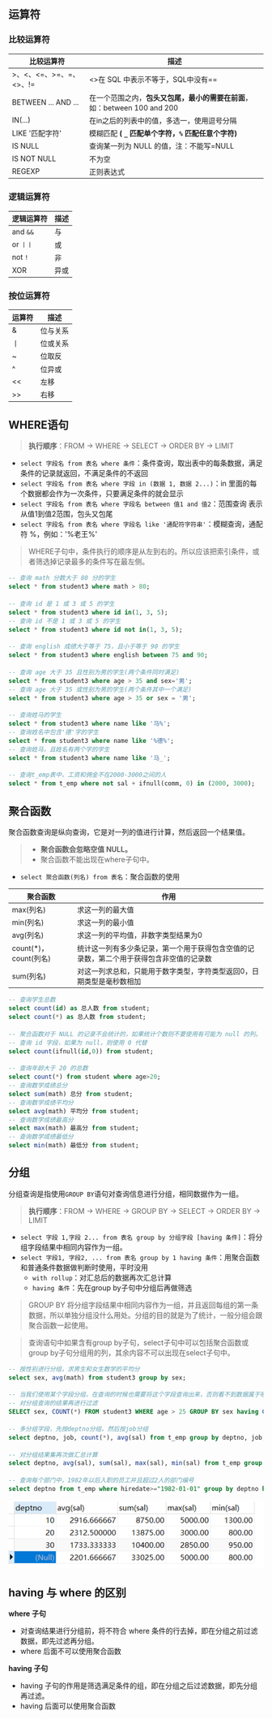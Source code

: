
## 运算符

### 比较运算符

| **比较运算符**           | **描述**                                                     |
| ------------------------ | ------------------------------------------------------------ |
| \>、<、<=、>=、=、<>、!= | <>在 SQL 中表示不等于，SQL中没有==                           |
| BETWEEN ... AND ...      | 在一个范围之内，**包头又包尾，最小的需要在前面**，如：between 100 and 200 |
| IN(...)                  | 在in之后的列表中的值，多选一，使用逗号分隔                   |
| LIKE '匹配字符'          | 模糊匹配 **( `_` 匹配单个字符，`%` 匹配任意个字符)**  |
| IS NULL                  | 查询某一列为 NULL 的值，注：不能写=NULL                      |
| IS NOT NULL              | 不为空                                                       |
| REGEXP                   | 正则表达式                                                   |



### 逻辑运算符

| **逻辑运算符** | **描述** |
| -------------- | -------- |
| and    `&&`      | 与       |
| or    `丨丨`     |    或    |
| not    `!`       | 非       |
| XOR            | 异或     |



### 按位运算符

| **运算符** | **描述** |
| ---------- | -------- |
| &          | 位与关系 |
|  丨          |     位或关系     |
| \~         | 位取反   |
| ^          | 位异或   |
| <<         | 左移     |
| \>>        | 右移     |



## WHERE语句

> **执行顺序**：FROM → WHERE → SELECT → ORDER BY → LIMIT

* `select 字段名 from 表名 where 条件`：条件查询，取出表中的每条数据，满足条件的记录就返回，不满足条件的不返回
* `select 字段名 from 表名 where 字段 in (数据 1, 数据 2...)`：in 里面的每个数据都会作为一次条件，只要满足条件的就会显示
* `select 字段名 from 表名 where 字段名 between 值1 and 值2`：范围查询 表示从值1到值2范围，包头又包尾
* `select 字段名 from 表名 where 字段名 like '通配符字符串'`：模糊查询，通配符 %，例如：'%老王%'

> WHERE子句中，条件执行的顺序是从左到右的。所以应该把索引条件，或者筛选掉记录最多的条件写在最左侧。

```sql
-- 查询 math 分数大于 80 分的学生
select * from student3 where math > 80;

-- 查询 id 是 1 或 3 或 5 的学生
select * from student3 where id in(1, 3, 5);
-- 查询 id 不是 1 或 3 或 5 的学生
select * from student3 where id not in(1, 3, 5);

-- 查询 english 成绩大于等于 75，且小于等于 90 的学生
select * from student3 where english between 75 and 90;

-- 查询 age 大于 35 且性别为男的学生(两个条件同时满足)
select * from student3 where age > 35 and sex='男';
-- 查询 age 大于 35 或性别为男的学生(两个条件其中一个满足)
select * from student3 where age > 35 or sex = '男';

-- 查询姓马的学生
select * from student3 where name like '马%';
-- 查询姓名中包含'德'字的学生
select * from student3 where name like '%德%';
-- 查询姓马，且姓名有两个字的学生
select * from student3 where name like '马_';

-- 查询t_emp表中，工资和佣金不在2000-3000之间的人
select * from t_emp where not sal + ifnull(comm, 0) in (2000, 3000);
```


## 聚合函数

聚合函数查询是纵向查询，它是对一列的值进行计算，然后返回一个结果值。

> - **聚合函数会忽略空值 NULL。**
> - 聚合函数不能出现在where子句中。



* `select 聚合函数(列名) from 表名`：聚合函数的使用



| **聚合函数**           | **作用**                                                     |
| ---------------------- | ------------------------------------------------------------ |
| max(列名)              | 求这一列的最大值                                             |
| min(列名)              | 求这一列的最小值                                             |
| avg(列名)              | 求这一列的平均值，非数字类型结果为0                          |
| count(\*)，count(列名) | 统计这一列有多少条记录，第一个用于获得包含空值的记录数，第二个用于获得包含非空值的记录数 |
| sum(列名)              | 对这一列求总和，只能用于数字类型，字符类型返回0，日期类型是毫秒数相加 |



```sql
-- 查询学生总数
select count(id) as 总人数 from student;
select count(*) as 总人数 from student;

-- 聚合函数对于 NULL 的记录不会统计的，如果统计个数则不要使用有可能为 null 的列。
-- 查询 id 字段，如果为 null，则使用 0 代替
select count(ifnull(id,0)) from student;

-- 查询年龄大于 20 的总数
select count(*) from student where age>20;
-- 查询数学成绩总分
select sum(math) 总分 from student;
-- 查询数学成绩平均分
select avg(math) 平均分 from student;
-- 查询数学成绩最高分
select max(math) 最高分 from student;
-- 查询数学成绩最低分
select min(math) 最低分 from student;
```


## 分组

分组查询是指使用`GROUP BY`语句对查询信息进行分组，相同数据作为一组。

> **执行顺序**：FROM → WHERE → GROUP BY → SELECT → ORDER BY → LIMIT

* `select 字段 1,字段 2... from 表名 group by 分组字段 [having 条件]`：将分组字段结果中相同内容作为一组。
* `select 字段1, 字段2, ... from 表名 group by 1 having 条件`：用聚合函数和普通条件数据做判断时使用，平时没用
  * `with rollup`：对汇总后的数据再次汇总计算
  * `having 条件`：先在group by子句中分组后再做筛选

> GROUP BY 将分组字段结果中相同内容作为一组，并且返回每组的第一条数据，所以单独分组没什么用处。分组的目的就是为了统计，一般分组会跟聚合函数一起使用。

> 查询语句中如果含有group by子句，select子句中可以包括聚合函数或group by子句分组用的列，其余内容不可以出现在select子句中。

```sql
-- 按性别进行分组，求男生和女生数学的平均分
select sex, avg(math) from student3 group by sex;

-- 当我们使用某个字段分组，在查询的时候也需要将这个字段查询出来，否则看不到数据属于哪组的。
-- 对分组查询的结果再进行过滤
SELECT sex, COUNT(*) FROM student3 WHERE age > 25 GROUP BY sex having COUNT(*) >2;

-- 多分组字段，先按deptno分组，然后按job分组
select deptno, job, count(*), avg(sal) from t_emp group by deptno, job;

-- 对分组结果集再次做汇总计算
select deptno, avg(sal), sum(sal), max(sal), min(sal) from t_emp group by deptno with rollup;

-- 查询每个部门中，1982年以后入职的员工并且超过2人的部门编号
select deptno from t_emp where hiredate>="1982-01-01" group by deptno having count(deptno) > 2;
```


![对分组结果集再次做汇总计算的结果](assets/MySQL条件查询%20DQL/b916003ed70acfdf029562856ab9423f_MD5.png)

## having 与 where 的区别


**where 子句**

* 对查询结果进行分组前，将不符合 where 条件的行去掉，即在分组之前过滤数据，即先过滤再分组。
* where 后面不可以使用聚合函数

**having 子句**

* having 子句的作用是筛选满足条件的组，即在分组之后过滤数据，即先分组再过滤。
* having 后面可以使用聚合函数